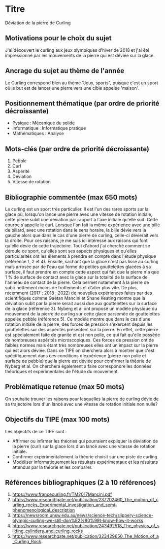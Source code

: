 # Titre
Déviation de la pierre de Curling

## Motivations pour le choix du sujet
J'ai découvert le curling aux jeux olympiques d'hiver de 2018 et
j'ai été impressionné par les mouvements de la pierre qui est déviée sur la glace.

## Ancrage du sujet au thème de l'année
Le Curling correspond bien au thème "Jeux, sports", puisque c'est
un sport où le but est de lancer une pierre vers une cible appelée 'maison'.

## Positionnement thématique (par ordre de priorité décroissante)
- Pysique : Mécanique du solide
- Informatique : Informatique pratique
- Mathématiques : Analyse

## Mots-clés (par ordre de priorité décroissante)
1. Pebble
2. Curl
3. Aspérité
4. Déviation
5. Vitesse de rotation

## Bibliographie commentée (max 650 mots)
Le curling est un sport très particulier. Il est l'un des rares sports sur la glace où, lorsqu'on lance une pierre avec une vitesse de rotation initiale,
cette pierre subit une déviation par rapport à l'axe initiale qu'elle suit. Cette courbe s'appelle le curl. Lorsque l'on fait la même expérience avec une bille
de billard, avec une rotation dans le sens horaire, la bille dévie vers la gauche alors que dans le cas d'une pierre de curling, celle-ci dévierait vers la droite.
Pour ces raisons, je me suis ici intéressé aux raisons qui font qu'elle dévie de cette trajectoire. Tout d'abord j'ai cherché comment se déroule ce sport, qu'elles sont
ses aspects physiques et qu'elles particularités ont les éléments à prendre en compte dans l'étude physique (référence 1, 2 et 4). Ensuite, sachant que la glace n'est pas 
lisse au curling mais arrosée par de l'eau qui forme de petites gouttelettes glacées à sa surface, il faut prendre en compte cette aspect qui fait que la pierre n'a que 1 %
de surface de contact avec la glace sur la totalité de la surface de l'anneau de contact de la pierre. Cela permet notamment à la pierre de subir nettement moins de frottements
et d'aller plus vite. De plus, récemment (2017 ; 2018 ; 2022) de nouvelles expériences faites par des scientifiques comme Gaëtan Mancini et Shane Keating montre que la déviation
subit par la pierre serait aussi due aux gouttelettes sur la surface de la glace (référence 3). Nyberg et al ont proposé un modèle physique du mouvement de la pierre de curling sur 
cette glace parsemée de gouttelettes appelée pebble (référence 5). Ce modèle montre que dans le cas d'une rotation initiale de la pierre, des forces de pression s'exercent depuis 
les gouttelettes sur des aspérités présentent sur la pierre. En effet, cette pierre est spécialement faite de granite et est non polie, ce qui fait qu'elle possède de nombreuses 
aspérités microscopiques. Ces forces de pression ont de faibles normes mais étant très nombreuses elles ont un impact sur la pierre qui est alors déviée. Dans ce TIPE on cherchera
alors à montrer que c'est spécifiquement dans ces conditions d'expérience (pierre non polie et surface de pebble) que la pierre est déviée pour confirmer la théorie de Nyberg et al.
On cherchera également à faire correspondre les données théoriques et expérimentales de l'étude du mouvement.

## Problématique retenue (max 50 mots)
On souhaite trouver les raisons pour lesquelles la pierre de curling dévie
de sa trajectoire lors d'un lancé avec une vitesse de rotation initiale non nulle?

## Objectifs du TIPE (max 100 mots)
Les objectifs de ce TIPE sont :
- Affirmer ou infirmer les théories qui pourraient expliquer la déviation de la pierre 
(curl) sur la glace lors d'un lancé avec une vitesse de rotation initiale.
- Confirmer expérimentalement la théorie choisit sur une piste de curling.
- Modéliser informatiquement les résultats expérimentaux et les résultats attendus
par la théorie et les comparer.


## Références bibliographiques (2 à 10 références)
1. https://www.francecurling.fr/TM2017Mancini.pdf
2. https://www.researchgate.net/publication/237202460_The_motion_of_curling_rocks_Experimental_investigation_and_semi-phenomenological_description
3. https://newsroom.unsw.edu.au/news/science-tech/slippery-science-olympic-curling-we-still-don%E2%80%99t-know-how-it-works
4. https://www.researchgate.net/publication/243492518_The_physics_of_sliding_cylinders_and_curling_rocks
5. https://www.researchgate.net/publication/323429650_The_Motion_of_a_Curling_Rock
